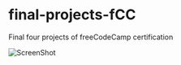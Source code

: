 # final-projects-fCC
Final four projects of freeCodeCamp certification

![ScreenShot](https://drive.google.com/file/d/1mYgVliUQotKLyZJIkBP6UZnND9Yz8hgK/view?usp=sharing)
